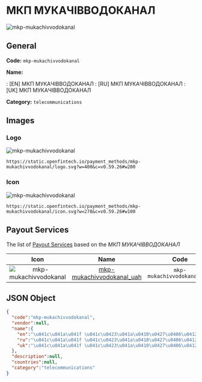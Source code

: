 
# МКП МУКАЧІВВОДОКАНАЛ 
![mkp-mukachivvodokanal](https://static.openfintech.io/payment_methods/mkp-mukachivvodokanal/logo.svg?w=400&c=v0.59.26#w200)  

## General 
**Code:** `mkp-mukachivvodokanal` 
 
**Name:** 
 
:	[EN] МКП МУКАЧІВВОДОКАНАЛ 
:	[RU] МКП МУКАЧІВВОДОКАНАЛ 
:	[UK] МКП МУКАЧІВВОДОКАНАЛ 
 
**Category:** `telecommunications` 
 

## Images 

### Logo 
![mkp-mukachivvodokanal](https://static.openfintech.io/payment_methods/mkp-mukachivvodokanal/logo.svg?w=400&c=v0.59.26#w200)  

```
https://static.openfintech.io/payment_methods/mkp-mukachivvodokanal/logo.svg?w=400&c=v0.59.26#w200
```  

### Icon 
![mkp-mukachivvodokanal](https://static.openfintech.io/payment_methods/mkp-mukachivvodokanal/icon.svg?w=278&c=v0.59.26#w100)  

```
https://static.openfintech.io/payment_methods/mkp-mukachivvodokanal/icon.svg?w=278&c=v0.59.26#w100
```  

## Payout Services 
 
The list of [Payout Services](/payout-services/) based on the _МКП МУКАЧІВВОДОКАНАЛ_ 

|Icon|Name|Code| 
|:---:|:---:|:---:| 
|![mkp-mukachivvodokanal](https://static.openfintech.io/payout_methods/mkp-mukachivvodokanal/icon.svg?w=278&c=v0.59.26#w40) |[mkp-mukachivvodokanal_uah](/payout-services/mkp-mukachivvodokanal_uah/)|`mkp-mukachivvodokanal_uah`| 
 

## JSON Object 

```json
{
  "code":"mkp-mukachivvodokanal",
  "vendor":null,
  "name":{
    "en":"\u041c\u041a\u041f \u041c\u0423\u041a\u0410\u0427\u0406\u0412\u0412\u041e\u0414\u041e\u041a\u0410\u041d\u0410\u041b",
    "ru":"\u041c\u041a\u041f \u041c\u0423\u041a\u0410\u0427\u0406\u0412\u0412\u041e\u0414\u041e\u041a\u0410\u041d\u0410\u041b",
    "uk":"\u041c\u041a\u041f \u041c\u0423\u041a\u0410\u0427\u0406\u0412\u0412\u041e\u0414\u041e\u041a\u0410\u041d\u0410\u041b"
  },
  "description":null,
  "countries":null,
  "category":"telecommunications"
}
```  
